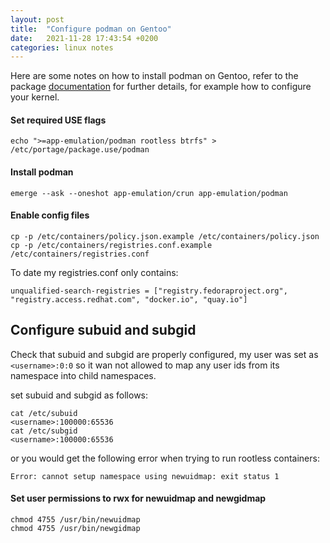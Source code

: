 ```yaml
---
layout: post
title:  "Configure podman on Gentoo"
date:   2021-11-28 17:43:54 +0200
categories: linux notes
---
```


Here are some notes on how to install podman on Gentoo, refer to the package [documentation](https://wiki.gentoo.org/wiki/Podman) for further details, for example how to configure your kernel.

#### Set required USE flags

```
echo ">=app-emulation/podman rootless btrfs" > /etc/portage/package.use/podman
```

#### Install podman

```
emerge --ask --oneshot app-emulation/crun app-emulation/podman
```

#### Enable config files

```
cp -p /etc/containers/policy.json.example /etc/containers/policy.json
cp -p /etc/containers/registries.conf.example /etc/containers/registries.conf
```

To date my registries.conf only contains:

```
unqualified-search-registries = ["registry.fedoraproject.org", "registry.access.redhat.com", "docker.io", "quay.io"]
```

## Configure subuid and subgid

Check that subuid and subgid are properly configured, my user was set as ```<username>:0:0``` so it wan not allowed to map any user ids from its namespace into child namespaces.

set subuid and subgid as follows:

```
cat /etc/subuid
<username>:100000:65536
cat /etc/subgid
<username>:100000:65536
```

or you would get the following error when trying to run rootless containers:

```
Error: cannot setup namespace using newuidmap: exit status 1
```

#### Set user permissions to rwx for newuidmap and newgidmap

```
chmod 4755 /usr/bin/newuidmap
chmod 4755 /usr/bin/newgidmap
```
